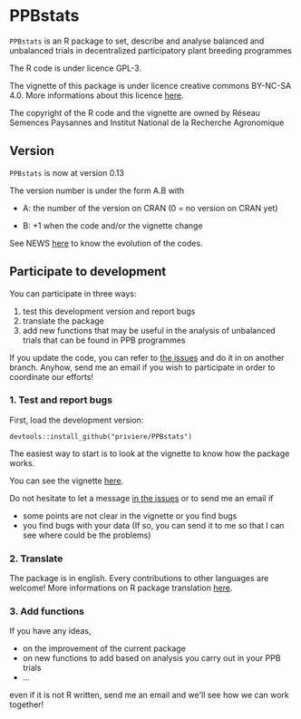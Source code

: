 # PPBstats

`PPBstats` is an R package to set, describe and analyse balanced and unbalanced trials in decentralized participatory plant breeding programmes 
 
The R code is under licence GPL-3.

The vignette of this package is under licence creative commons BY-NC-SA 4.0. 
More informations about this licence [here](http://creativecommons.org/licenses/by-nc-sa/4.0/).

The copyright of the R code and the vignette are owned by Réseau Semences Paysannes and Institut National de la Recherche Agronomique

## Version
`PPBstats` is now at version 0.13

The version number is under the form A.B with

* A: the number of the version on CRAN (0 = no version on CRAN yet)

* B: +1 when the code and/or the vignette change

See NEWS [here](https://github.com/priviere/PPBstats/blob/master/NEWS) to know the evolution of the codes.

## Participate to development

You can participate in three ways:

1. test this development version and report bugs
2. translate the package
3. add new functions that may be useful in the analysis of unbalanced trials that can be found in PPB programmes

If you update the code, you can refer to 
[the issues](https://github.com/priviere/shinemas2R/issues)
and do it in on another branch.
Anyhow, send me an email if you wish to participate in order to coordinate our efforts!


### 1. Test and report bugs

First, load the development version:

  `
  devtools::install_github("priviere/PPBstats")
  `

The easiest way to start is to look at the vignette to know how the package works.

You can see the vignette [here](https://www.dropbox.com/s/7vh2i48pn7jxmf6/PPBstats.pdf?dl=0). 

Do not hesitate to let a message [in the issues](https://github.com/priviere/PPBstats/issues) or to send me an email if

- some points are not clear in the vignette or you find bugs
- you find bugs with your data (If so, you can send it to me so that I can see where could be the problems)

### 2. Translate

The package is in english. 
Every contributions to other languages are welcome!
More informations on R package translation [here](http://developer.r-project.org/Translations30.html).


### 3. Add functions

If you have any ideas, 

- on the improvement of the current package
- on new functions to add based on analysis you carry out in your PPB trials
- ...

even if it is not R written, send me an email and we'll see how we can work together!


